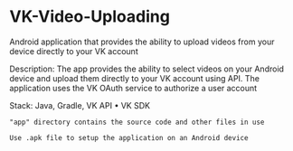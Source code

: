 # VK-Video-Uploading
Android application that provides the ability to upload videos from your device directly to your VK account

Description:
The app provides the ability to select videos on your Android device and upload them directly to your VK account using API. 
The application uses the VK OAuth service to authorize a user account

Stack: Java, Gradle, VK API • VK SDK

	"app" directory contains the source code and other files in use

	Use .apk file to setup the application on an Android device
